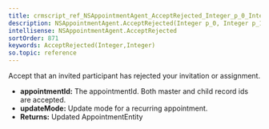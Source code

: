 ```yaml
---
title: crmscript_ref_NSAppointmentAgent_AcceptRejected_Integer_p_0_Integer_p_1
description: NSAppointmentAgent.AcceptRejected(Integer p_0, Integer p_1)
intellisense: NSAppointmentAgent.AcceptRejected
sortOrder: 871
keywords: AcceptRejected(Integer,Integer)
so.topic: reference
---
```



Accept that an invited participant has rejected your invitation or assignment.



* **appointmentId:** The appointmentId. Both master and child record ids are accepted.
* **updateMode:** Update mode for a recurring appointment.
* **Returns:** Updated AppointmentEntity


